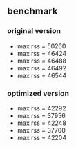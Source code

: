 ## benchmark ##

### original version ###

* max rss = 50260
* max rss = 46424
* max rss = 46488
* max rss = 46492
* max rss = 46544

### optimized version ###

* max rss = 42292
* max rss = 37956
* max rss = 42248
* max rss = 37700
* max rss = 42204
